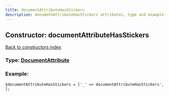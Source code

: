 ```yaml
---
title: documentAttributeHasStickers
description: documentAttributeHasStickers attributes, type and example
---
```

## Constructor: documentAttributeHasStickers  
[Back to constructors index](index.md)






### Type: [DocumentAttribute](../types/DocumentAttribute.md)


### Example:

```
$documentAttributeHasStickers = ['_' => documentAttributeHasStickers', ];
```